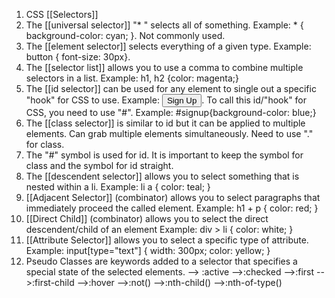 1. CSS [[Selectors]]
2. The [[universal selector]] "* " selects all of something. Example: * { background-color: cyan; }. Not commonly used.
3. The [[element selector]] selects everything of a given type. Example: button { font-size: 30px}.
4. The [[selector list]] allows you to use a comma to combine multiple selectors in a list. Example: h1, h2 {color: magenta;}
5. The [[id selector]] can be used for any element to single out a specific "hook" for CSS to use. Example: <button id="signup">Sign Up</button>. To call this id/"hook" for CSS, you need to use "#". Example: #signup{background-color: blue;}
6. The [[class selector]] is similar to id but it can be applied to multiple elements. Can grab multiple elements simultaneously. Need to use "." for class.
7. The "#" symbol is used for id. It is important to keep the symbol for class and the symbol for id straight. 
8. The [[descendent selector]] allows you to select something that is nested within a li. Example: li a {
                         color: teal;
						 }
9. [[Adjacent Selector]] (combinator) allows you to select paragraphs that immediately proceed the called element. 
    Example: h1 + p {
	                       color: red;
						   }
10. [[Direct Child]] (combinator) allows you to select the direct descendent/child of an element 
      Example:  div > li {
	                        color: white; 
							}
11. [[Attribute Selector]] allows you to select a specific type of attribute.  
      Example: input[type="text"] {
	                      width: 300px;
						  color: yellow;
						  } 
12. Pseudo Classes are keywords added to a selector that specifies a special state of the selected elements. 
	                  --> :active
					  -->:checked
					  -->:first
					  -->:first-child
					  -->:hover
					  -->:not()
					  -->:nth-child()
					  -->:nth-of-type()